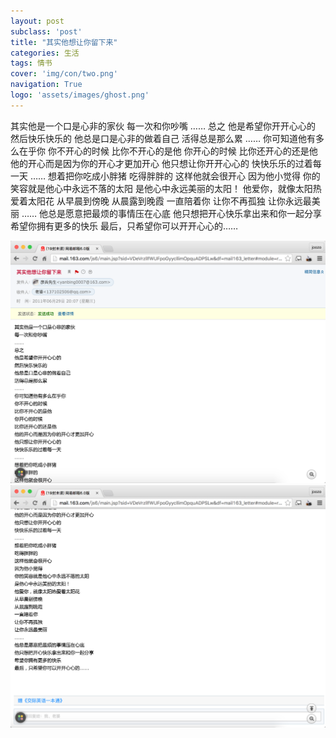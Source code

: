 ```yaml
---
layout: post
subclass: 'post'
title: "其实他想让你留下来"
categories: 生活
tags: 情书
cover: 'img/con/two.png'
navigation: True
logo: 'assets/images/ghost.png'
---
```


其实他是一个口是心非的家伙
每一次和你吵嘴
……
总之
他是希望你开开心心的
然后快乐快乐的
他总是口是心非的做着自己
活得总是那么累
……
你可知道他有多么在乎你
你不开心的时候
比你不开心的是他
你开心的时候
比你还开心的还是他
他的开心而是因为你的开心才更加开心
他只想让你开开心心的
快快乐乐的过着每一天
……
想着把你吃成小胖猪
吃得胖胖的
这样他就会很开心
因为他小觉得
你的笑容就是他心中永远不落的太阳
是他心中永远美丽的太阳！
他爱你，就像太阳热爱着太阳花
从早晨到傍晚
从晨露到晚霞
一直陪着你
让你不再孤独
让你永远最美丽
……
他总是愿意把最烦的事情压在心底
他只想把开心快乐拿出来和你一起分享
希望你拥有更多的快乐
最后，只希望你可以开开心心的……

![one](img/con/000001.png)
![two](img/con/000002.png)

